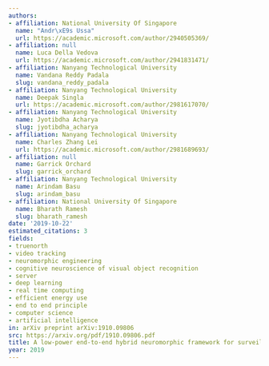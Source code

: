 ```yaml
---
authors:
- affiliation: National University Of Singapore
  name: "Andr\xE9s Ussa"
  url: https://academic.microsoft.com/author/2940505369/
- affiliation: null
  name: Luca Della Vedova
  url: https://academic.microsoft.com/author/2941831471/
- affiliation: Nanyang Technological University
  name: Vandana Reddy Padala
  slug: vandana_reddy_padala
- affiliation: Nanyang Technological University
  name: Deepak Singla
  url: https://academic.microsoft.com/author/2981617070/
- affiliation: Nanyang Technological University
  name: Jyotibdha Acharya
  slug: jyotibdha_acharya
- affiliation: Nanyang Technological University
  name: Charles Zhang Lei
  url: https://academic.microsoft.com/author/2981689693/
- affiliation: null
  name: Garrick Orchard
  slug: garrick_orchard
- affiliation: Nanyang Technological University
  name: Arindam Basu
  slug: arindam_basu
- affiliation: National University Of Singapore
  name: Bharath Ramesh
  slug: bharath_ramesh
date: '2019-10-22'
estimated_citations: 3
fields:
- truenorth
- video tracking
- neuromorphic engineering
- cognitive neuroscience of visual object recognition
- server
- deep learning
- real time computing
- efficient energy use
- end to end principle
- computer science
- artificial intelligence
in: arXiv preprint arXiv:1910.09806
src: https://arxiv.org/pdf/1910.09806.pdf
title: A low-power end-to-end hybrid neuromorphic framework for surveillance applications.
year: 2019
---
```

